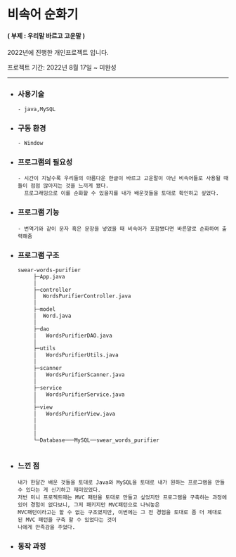 # 비속어 순화기 
#### ( 부제 : 우리말 바르고 고운말 )
  
  2022년에 진행한 개인프로젝트 입니다.
  
  프로젝트 기간: 2022년 8월 17일 ~ 미완성
    
--------------------------------------------------------------------------------------------------------------------------------------------------- 
 
* ### 사용기술 
  ```
  - java,MySQL
  ```
* ### 구동 환경
  ```
  - Window  
  ```
* ### 프로그램의 필요성  
  ```
  - 시간이 지날수록 우리들의 아름다운 한글이 바르고 고운말이 아닌 비속어들로 사용될 때들이 점점 많아지는 것을 느끼게 됐다.  
    프로그래밍으로 이를 순화할 수 있을지를 내가 배운것들을 토대로 확인하고 싶었다.   
  ```
* ### 프로그램 기능  
  ```
  - 번역기와 같이 문자 혹은 문장을 넣었을 때 비속어가 포함됐다면 바른말로 순화하여 출력해줌    
  ```
* ### 프로그램 구조

    ```bash
    swear-words-purifier
         ├─App.java
         │
         ├─controller
         │  WordsPurifierController.java
         │
         ├─model
         │  Word.java
         │
         ├─dao
         │   WordsPurifierDAO.java
         │
         ├─utils
         │   WordsPurifierUtils.java
         │
         ├─scanner
         │   WordsPurifierScanner.java
         │
         ├─service
         │   WordsPurifierService.java
         │
         ├─view
         │   WordsPurifierView.java
         │
         │
         │
         └─Database───MySQL──swear_words_purifier
            
    ``` 
    
* ### 느낀 점
  ```
  내가 한달간 배운 것들을 토대로 Java와 MySQL을 토대로 내가 원하는 프로그램을 만들 수 있다는 게 신기하고 재미있었다.  
  저번 미니 프로젝트때는 MVC 패턴을 토대로 만들고 싶었지만 프로그램을 구축하는 과정에 있어 경험이 없다보니, 그저 패키지만 MVC패턴으로 나눠놓은
  MVC패턴이라고는 할 수 없는 구조였지만, 이번에는 그 전 경험을 토대로 좀 더 제대로 된 MVC 패턴을 구축 할 수 있었다는 것이 
  나에게 만족감을 주었다.
  ```
* ### 동작 과정
  
